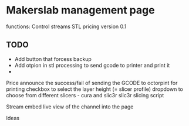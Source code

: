 # Makerslab management page
functions:
   Control streams
   STL pricing
version 0.1
## TODO
- Add button that forcess backup
- Add otpion in stl processing to send gcode to printer and print it
- 

Price
announce the success/fail of sending the GCODE to octorpint for printing
checkbox to select the layer height (= slicer profile)
dropdown to choose from different slicers - cura and slic3r
slic3r slicing script

Stream
embed live view of the channel into the page


Ideas
